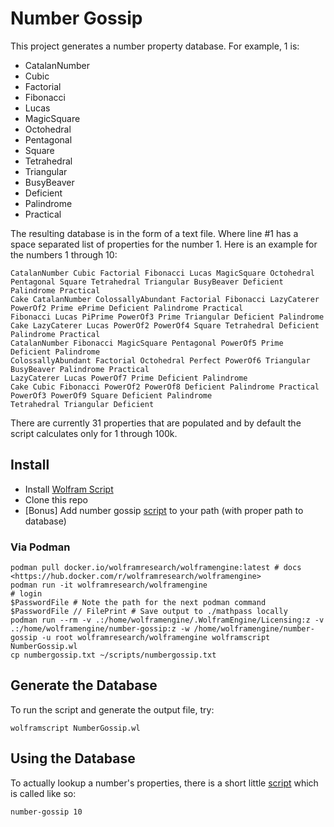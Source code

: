 # Number Gossip

This project generates a number property database. For example, 1 is:

 - CatalanNumber
 - Cubic
 - Factorial
 - Fibonacci
 - Lucas
 - MagicSquare
 - Octohedral
 - Pentagonal
 - Square
 - Tetrahedral
 - Triangular
 - BusyBeaver
 - Deficient
 - Palindrome
 - Practical

The resulting database is in the form of a text file. Where line #1 has a space separated list of properties for the number 1. Here is an example for the numbers 1 through 10:

```
CatalanNumber Cubic Factorial Fibonacci Lucas MagicSquare Octohedral Pentagonal Square Tetrahedral Triangular BusyBeaver Deficient Palindrome Practical
Cake CatalanNumber ColossallyAbundant Factorial Fibonacci LazyCaterer PowerOf2 Prime ePrime Deficient Palindrome Practical
Fibonacci Lucas PiPrime PowerOf3 Prime Triangular Deficient Palindrome
Cake LazyCaterer Lucas PowerOf2 PowerOf4 Square Tetrahedral Deficient Palindrome Practical
CatalanNumber Fibonacci MagicSquare Pentagonal PowerOf5 Prime Deficient Palindrome
ColossallyAbundant Factorial Octohedral Perfect PowerOf6 Triangular BusyBeaver Palindrome Practical
LazyCaterer Lucas PowerOf7 Prime Deficient Palindrome
Cake Cubic Fibonacci PowerOf2 PowerOf8 Deficient Palindrome Practical
PowerOf3 PowerOf9 Square Deficient Palindrome
Tetrahedral Triangular Deficient
```

There are currently 31 properties that are populated and by default the script calculates only for 1 through 100k.

## Install

- Install [Wolfram Script][wolfram]
- Clone this repo
- [Bonus] Add number gossip [script][script] to your path (with proper path to database)

### Via Podman

```
podman pull docker.io/wolframresearch/wolframengine:latest # docs <https://hub.docker.com/r/wolframresearch/wolframengine>
podman run -it wolframresearch/wolframengine
# login
$PasswordFile # Note the path for the next podman command
$PasswordFile // FilePrint # Save output to ./mathpass locally
podman run --rm -v .:/home/wolframengine/.WolframEngine/Licensing:z -v .:/home/wolframengine/number-gossip:z -w /home/wolframengine/number-gossip -u root wolframresearch/wolframengine wolframscript NumberGossip.wl
cp numbergossip.txt ~/scripts/numbergossip.txt
```

## Generate the Database

To run the script and generate the output file, try:

```
wolframscript NumberGossip.wl
```

## Using the Database

To actually lookup a number's properties, there is a short little [script][script] which is called like so:

```
number-gossip 10
```

[script]: https://github.com/NonlinearFruit/dotfiles/blob/master/scripts/number-gossip
[wolfram]: https://www.wolfram.com/wolframscript/?source=nav
